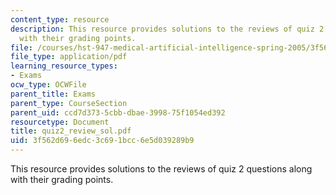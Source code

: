 ```yaml
---
content_type: resource
description: This resource provides solutions to the reviews of quiz 2 questions along
  with their grading points.
file: /courses/hst-947-medical-artificial-intelligence-spring-2005/3f562d696edc3c691bcc6e5d039289b9_quiz2_review_sol.pdf
file_type: application/pdf
learning_resource_types:
- Exams
ocw_type: OCWFile
parent_title: Exams
parent_type: CourseSection
parent_uid: ccd7d373-5cbb-dbae-3998-75f1054ed392
resourcetype: Document
title: quiz2_review_sol.pdf
uid: 3f562d69-6edc-3c69-1bcc-6e5d039289b9
---
```

This resource provides solutions to the reviews of quiz 2 questions along with their grading points.

